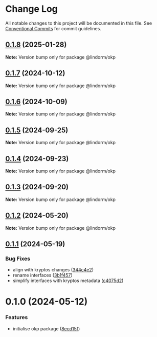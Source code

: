 # Change Log

All notable changes to this project will be documented in this file.
See [Conventional Commits](https://conventionalcommits.org) for commit guidelines.

## [0.1.8](https://github.com/lindorm-io/monorepo/compare/@lindorm/okp@0.1.7...@lindorm/okp@0.1.8) (2025-01-28)

**Note:** Version bump only for package @lindorm/okp

## [0.1.7](https://github.com/lindorm-io/monorepo/compare/@lindorm/okp@0.1.6...@lindorm/okp@0.1.7) (2024-10-12)

**Note:** Version bump only for package @lindorm/okp

## [0.1.6](https://github.com/lindorm-io/monorepo/compare/@lindorm/okp@0.1.5...@lindorm/okp@0.1.6) (2024-10-09)

**Note:** Version bump only for package @lindorm/okp

## [0.1.5](https://github.com/lindorm-io/monorepo/compare/@lindorm/okp@0.1.4...@lindorm/okp@0.1.5) (2024-09-25)

**Note:** Version bump only for package @lindorm/okp

## [0.1.4](https://github.com/lindorm-io/monorepo/compare/@lindorm/okp@0.1.3...@lindorm/okp@0.1.4) (2024-09-23)

**Note:** Version bump only for package @lindorm/okp

## [0.1.3](https://github.com/lindorm-io/monorepo/compare/@lindorm/okp@0.1.2...@lindorm/okp@0.1.3) (2024-09-20)

**Note:** Version bump only for package @lindorm/okp

## [0.1.2](https://github.com/lindorm-io/monorepo/compare/@lindorm/okp@0.1.1...@lindorm/okp@0.1.2) (2024-05-20)

**Note:** Version bump only for package @lindorm/okp

## [0.1.1](https://github.com/lindorm-io/monorepo/compare/@lindorm/okp@0.1.0...@lindorm/okp@0.1.1) (2024-05-19)

### Bug Fixes

- align with kryptos changes ([344c4e2](https://github.com/lindorm-io/monorepo/commit/344c4e2fad07e66c91f7e0820bfc929c1f8ffcab))
- rename interfaces ([3b1f457](https://github.com/lindorm-io/monorepo/commit/3b1f45736f88b8c2d4481cbeca6da87bf8443bde))
- simplify interfaces with kryptos metadata ([c4075d2](https://github.com/lindorm-io/monorepo/commit/c4075d2e133c2fe0a1fafa548da68db34b3407c6))

# 0.1.0 (2024-05-12)

### Features

- initialise okp package ([8ecd15f](https://github.com/lindorm-io/monorepo/commit/8ecd15f0079ea9cd830d1d006ea2fb0433a264e2))

